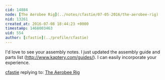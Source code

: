 ```yaml
---
cid: 14884
node: [The Aerobee Rig](../notes/cfastie/07-05-2016/the-aerobee-rig)
nid: 13261
created_at: 2016-07-08 18:44:23 +0000
timestamp: 1468003463
uid: 554
author: [cfastie](../profile/cfastie)
---
```


I'd love to see your assembly notes. I just updated the assembly guide and parts list (http://www.kaptery.com/guides/). I can easily incorporate your experience.

[cfastie](../profile/cfastie) replying to: [The Aerobee Rig](../notes/cfastie/07-05-2016/the-aerobee-rig)

